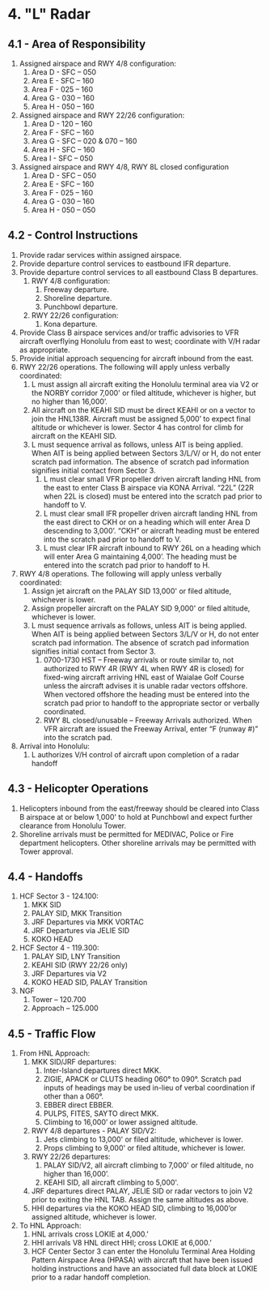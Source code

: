 # 4. "L" Radar

## 4.1 - Area of Responsibility

1. Assigned airspace and RWY 4/8 configuration:
   1. Area D - SFC – 050
   2. Area E - SFC – 160
   3. Area F - 025 – 160
   4. Area G - 030 – 160
   5. Area H - 050 – 160
2. Assigned airspace and RWY 22/26 configuration:
   1. Area D - 120 – 160
   2. Area F - SFC – 160
   3. Area G - SFC – 020 & 070 – 160
   4. Area H - SFC – 160
   5. Area I - SFC – 050
3. Assigned airspace and RWY 4/8, RWY 8L closed configuration
   1. Area D - SFC – 050
   2. Area E - SFC – 160
   3. Area F - 025 – 160
   4. Area G - 030 – 160
   5. Area H - 050 – 050

## 4.2 - Control Instructions

1. Provide radar services within assigned airspace.
2. Provide departure control services to eastbound IFR departure.
3. Provide departure control services to all eastbound Class B departures.
   1. RWY 4/8 configuration:
      1. Freeway departure.
      2. Shoreline departure.
      3. Punchbowl departure.
   2. RWY 22/26 configuration:
      1. Kona departure.
4. Provide Class B airspace services and/or traffic advisories to VFR aircraft overflying Honolulu from east to west; coordinate with V/H radar as appropriate.
5. Provide initial approach sequencing for aircraft inbound from the east.
6. RWY 22/26 operations. The following will apply unless verbally coordinated:
   1. L must assign all aircraft exiting the Honolulu terminal area via V2 or the NORBY corridor 7,000' or filed altitude, whichever is higher, but no higher than 16,000’.
   2. All aircraft on the KEAHI SID must be direct KEAHI or on a vector to join the HNL138R. Aircraft must be assigned 5,000’ to expect final altitude or whichever is lower. Sector 4 has control for climb for aircraft on the KEAHI SID.
   3. L must sequence arrival as follows, unless AIT is being applied. When AIT is being applied between Sectors 3/L/V/ or H, do not enter scratch pad information. The absence of scratch pad information signifies initial contact from Sector 3.
      1. L must clear small VFR propeller driven aircraft landing HNL from the east to enter Class B airspace via KONA Arrival. “22L” (22R when 22L is closed) must be entered into the scratch pad prior to handoff to V.
      2. L must clear small IFR propeller driven aircraft landing HNL from the east direct to CKH or on a heading which will enter Area D descending to 3,000’. “CKH” or aircraft heading must be entered into the scratch pad prior to handoff to V.
      3. L must clear IFR aircraft inbound to RWY 26L on a heading which will enter Area G maintaining 4,000’. The heading must be entered into the scratch pad prior to handoff to H.
7. RWY 4/8 operations. The following will apply unless verbally coordinated:
   1. Assign jet aircraft on the PALAY SID 13,000' or filed altitude, whichever is lower.
   2. Assign propeller aircraft on the PALAY SID 9,000' or filed altitude, whichever is lower.
   3. L must sequence arrivals as follows, unless AIT is being applied. When AIT is being applied between Sectors 3/L/V or H, do not enter scratch pad information. The absence of scratch pad information signifies initial contact from Sector 3.
      1. 0700-1730 HST – Freeway arrivals or route similar to, not authorized to RWY 4R (RWY 4L when RWY 4R is closed) for fixed-wing aircraft arriving HNL east of Waialae Golf Course unless the aircraft advises it is unable radar vectors offshore. When vectored offshore the heading must be entered into the scratch pad prior to handoff to the appropriate sector or verbally coordinated.
      2. RWY 8L closed/unusable – Freeway Arrivals authorized. When VFR aircraft are issued the Freeway Arrival, enter “F (runway #)” into the scratch pad.
8. Arrival into Honolulu:
   1. L authorizes V/H control of aircraft upon completion of a radar handoff

## 4.3 - Helicopter Operations

1. Helicopters inbound from the east/freeway should be cleared into Class B airspace at or below 1,000' to hold at Punchbowl and expect further clearance from Honolulu Tower.
2. Shoreline arrivals must be permitted for MEDIVAC, Police or Fire department helicopters. Other shoreline arrivals may be permitted with Tower approval.

## 4.4 - Handoffs

1. HCF Sector 3 - 124.100:
   1. MKK SID
   2. PALAY SID, MKK Transition
   3. JRF Departures via MKK VORTAC
   4. JRF Departures via JELIE SID
   5. KOKO HEAD
2. HCF Sector 4 - 119.300:
   1. PALAY SID, LNY Transition
   2. KEAHI SID (RWY 22/26 only)
   3. JRF Departures via V2
   4. KOKO HEAD SID, PALAY Transition
3. NGF
   1. Tower – 120.700
   2. Approach – 125.000

## 4.5 - Traffic Flow

1. From HNL Approach:
   1. MKK SID/JRF departures:
      1. Inter-Island departures direct MKK.
      2. ZIGIE, APACK or CLUTS heading 060° to 090°. Scratch pad inputs of headings may be used in-lieu of verbal coordination if other than a 060°.
      3. EBBER direct EBBER.
      4. PULPS, FITES, SAYTO direct MKK.
      5. Climbing to 16,000’ or lower assigned altitude.
   2. RWY 4/8 departures - PALAY SID/V2:
      1. Jets climbing to 13,000' or filed altitude, whichever is lower.
      2. Props climbing to 9,000' or filed altitude, whichever is lower.
   3. RWY 22/26 departures:
      1. PALAY SID/V2, all aircraft climbing to 7,000' or filed altitude, no higher than 16,000’.
      2. KEAHI SID, all aircraft climbing to 5,000'.
   4. JRF departures direct PALAY, JELIE SID or radar vectors to join V2 prior to exiting the HNL TAB. Assign the same altitudes as above.
   5. HHI departures via the KOKO HEAD SID, climbing to 16,000’or assigned altitude, whichever is lower.
2. To HNL Approach:
   1. HNL arrivals cross LOKIE at 4,000.’
   2. HHI arrivals V8 HNL direct HHI; cross LOKIE at 6,000.’
   3. HCF Center Sector 3 can enter the Honolulu Terminal Area Holding Pattern Airspace Area (HPASA) with aircraft that have been issued holding instructions and have an associated full data block at LOKIE prior to a radar handoff completion.
